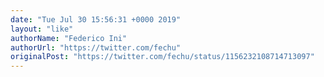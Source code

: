 ```yaml
---
date: "Tue Jul 30 15:56:31 +0000 2019"
layout: "like"
authorName: "Federico Ini"
authorUrl: "https://twitter.com/fechu"
originalPost: "https://twitter.com/fechu/status/1156232108714713097"
---
```

